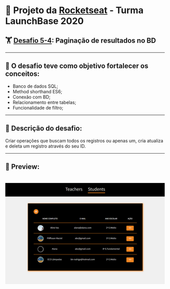 # 🚀 Projeto da [Rocketseat](https://rocketseat.com.br/) - Turma LaunchBase 2020

## 🏋️‍ [Desafio 5-4](https://github.com/rocketseat-education/bootcamp-launchbase-desafios-05/blob/master/desafios/05-4-paginacao-bd.md): Paginação de resultados no BD

---

## 🎯 O desafio teve como objetivo fortalecer os conceitos:
 - Banco de dados SQL;
 - Method shorthand ES6;
 - Conexão com BD;
 - Relacionamento entre tabelas;
 - Funcionalidade de filtro;

 ---

## 📑 Descrição do desafio:
Criar operações que buscam todos os registros ou apenas um, cria atualiza e deleta um registro através do seu ID.

 ---

 ## 🎥 Preview:

<h1>
    <img src="public/assets/img-git/preview4-7.png">
</h1>

